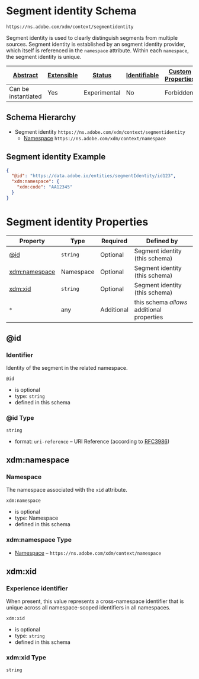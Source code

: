 
# Segment identity Schema

```
https://ns.adobe.com/xdm/context/segmentidentity
```

Segment identity is used to clearly distinguish segments from multiple sources. Segment identity is established by an segment identity provider, which itself is referenced in the `namespace` attribute. Within each `namespace`, the segment identity is unique.

| [Abstract](../../abstract.md) | [Extensible](../../extensions.md) | [Status](../../status.md) | [Identifiable](../../id.md) | [Custom Properties](../../extensions.md) | [Additional Properties](../../extensions.md) | Defined In |
|-------------------------------|-----------------------------------|---------------------------|-----------------------------|------------------------------------------|----------------------------------------------|------------|
| Can be instantiated | Yes | Experimental | No | Forbidden | Permitted | [context/segmentidentity.schema.json](context/segmentidentity.schema.json) |
## Schema Hierarchy

* Segment identity `https://ns.adobe.com/xdm/context/segmentidentity`
  * [Namespace](namespace.schema.md) `https://ns.adobe.com/xdm/context/namespace`


## Segment identity Example
```json
{
  "@id": "https://data.adobe.io/entities/segmentIdentity/id123",
  "xdm:namespace": {
    "xdm:code": "AA12345"
  }
}
```

# Segment identity Properties

| Property | Type | Required | Defined by |
|----------|------|----------|------------|
| [@id](#id) | `string` | Optional | Segment identity (this schema) |
| [xdm:namespace](#xdmnamespace) | Namespace | Optional | Segment identity (this schema) |
| [xdm:xid](#xdmxid) | `string` | Optional | Segment identity (this schema) |
| `*` | any | Additional | this schema *allows* additional properties |

## @id
### Identifier

Identity of the segment in the related namespace.

`@id`
* is optional
* type: `string`
* defined in this schema

### @id Type


`string`
* format: `uri-reference` – URI Reference (according to [RFC3986](https://tools.ietf.org/html/rfc3986))






## xdm:namespace
### Namespace

The namespace associated with the `xid` attribute.

`xdm:namespace`
* is optional
* type: Namespace
* defined in this schema

### xdm:namespace Type


* [Namespace](namespace.schema.md) – `https://ns.adobe.com/xdm/context/namespace`





## xdm:xid
### Experience identifier

When present, this value represents a cross-namespace identifier that is unique across all namespace-scoped identifiers in all namespaces.

`xdm:xid`
* is optional
* type: `string`
* defined in this schema

### xdm:xid Type


`string`





